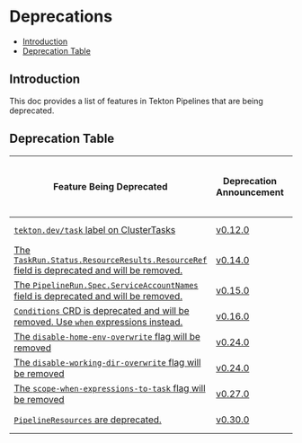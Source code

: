 <!--
---
linkTitle: "Deprecations"
weight: 5000
---
-->

# Deprecations

- [Introduction](#introduction)
- [Deprecation Table](#deprecation-table)

## Introduction

This doc provides a list of features in Tekton Pipelines that are
being deprecated.

## Deprecation Table

| Feature Being Deprecated                                                                                                                                            | Deprecation Announcement                                             | [API Compatibility Policy](https://github.com/tektoncd/pipeline/tree/main/api_compatibility_policy.md) | Earliest Date or Release of Removal |
| ------------------------------------------------------------------------------------------------------------------------------------------------------------------- | -------------------------------------------------------------------- | ------------------------------------------------------------------------------------------------------ | ----------------------------------- |
| [`tekton.dev/task` label on ClusterTasks](https://github.com/tektoncd/pipeline/issues/2533)                                                                         | [v0.12.0](https://github.com/tektoncd/pipeline/releases/tag/v0.12.0) | Beta                                                                                                   | January 30 2021                     |
| [The `TaskRun.Status.ResourceResults.ResourceRef` field is deprecated and will be removed.](https://github.com/tektoncd/pipeline/issues/2694)                       | [v0.14.0](https://github.com/tektoncd/pipeline/releases/tag/v0.14.0) | Beta                                                                                                   | April 30 2021                       |
| [The `PipelineRun.Spec.ServiceAccountNames` field is deprecated and will be removed.](https://github.com/tektoncd/pipeline/issues/2614)                             | [v0.15.0](https://github.com/tektoncd/pipeline/releases/tag/v0.15.0) | Beta                                                                                                   | May 15 2021                         |
| [`Conditions` CRD is deprecated and will be removed. Use `when` expressions instead.](https://github.com/tektoncd/community/blob/main/teps/0007-conditions-beta.md) | [v0.16.0](https://github.com/tektoncd/pipeline/releases/tag/v0.16.0) | Alpha                                                                                                  | Nov 02 2020                         |
| [The `disable-home-env-overwrite` flag will be removed](https://github.com/tektoncd/pipeline/issues/2013)                                                           | [v0.24.0](https://github.com/tektoncd/pipeline/releases/tag/v0.24.0) | Beta                                                                                                   | February 10 2022                    |
| [The `disable-working-dir-overwrite` flag will be removed](https://github.com/tektoncd/pipeline/issues/1836)                                                        | [v0.24.0](https://github.com/tektoncd/pipeline/releases/tag/v0.24.0) | Beta                                                                                                   | February 10 2022                    |
| [The `scope-when-expressions-to-task` flag will be removed](https://github.com/tektoncd/pipeline/issues/4461)                                                       | [v0.27.0](https://github.com/tektoncd/pipeline/releases/tag/v0.27.0) | Beta                                                                                                   | March 10 2022                       |
| [`PipelineResources` are deprecated.](https://github.com/tektoncd/community/blob/main/teps/0074-deprecate-pipelineresources.md)                                     | [v0.30.0](https://github.com/tektoncd/pipeline/releases/tag/v0.30.0) | Alpha                                                                                                  | Dec 20 2021                         |

